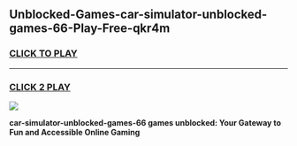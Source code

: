 
## Unblocked-Games-car-simulator-unblocked-games-66-Play-Free-qkr4m
<h3>
<a href="https://premium76.site?title=car-simulator-unblocked-games-66&ref=10A">CLICK TO PLAY</a></h3>
<hr>

<h3>
<a href="https://premium76.site?title=car-simulator-unblocked-games-66&ref=10A">CLICK 2 PLAY</a>
  
</h3>

<a href="https://premium76.site?title=car-simulator-unblocked-games-66&ref=10A"><img src="https://clearcache.store/games.png"></a>


**car-simulator-unblocked-games-66 games unblocked: Your Gateway to Fun and Accessible Online Gaming**

